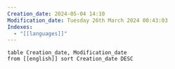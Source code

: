```yaml
---
Creation_date: 2024-05-04 14:10
Modification_date: Tuesday 26th March 2024 00:43:03
Indexes:
  - "[[languages]]"
---
```


```dataview
table Creation_date, Modification_date
from [[english]] sort Creation_date DESC
```
